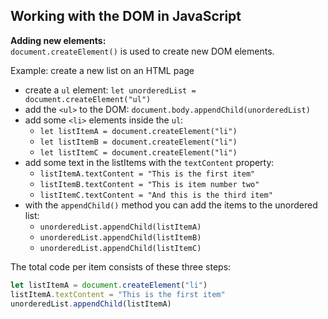 ## Working with the DOM in JavaScript

**Adding new elements:**  
`document.createElement()` is used to create new DOM elements.

Example: create a new list on an HTML page
* create a `ul` element: `let unorderedList = document.createElement("ul")`
* add the `<ul>` to the DOM: `document.body.appendChild(unorderedList)`
* add some `<li>` elements inside the `ul`:  
    * `let listItemA = document.createElement("li")`
    * `let listItemB = document.createElement("li")`
    * `let listItemC = document.createElement("li")`
* add some text in the listItems with the `textContent` property:
    * `listItemA.textContent = "This is the first item"`
    * `listItemB.textContent = "This is item number two"`
    * `listItemC.textContent = "And this is the third item"`
* with the `appendChild()` method you can add the items to the unordered list:
    * `unorderedList.appendChild(listItemA)`
    * `unorderedList.appendChild(listItemB)`
    * `unorderedList.appendChild(listItemC)`

The total code per item consists of these three steps:
```js
let listItemA = document.createElement("li")
listItemA.textContent = "This is the first item"
unorderedList.appendChild(listItemA)
```